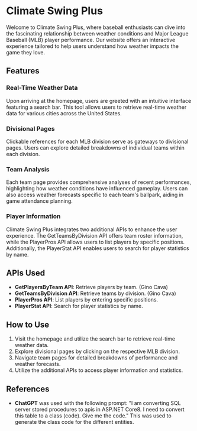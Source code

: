 # Climate Swing Plus

Welcome to Climate Swing Plus, where baseball enthusiasts can dive into the fascinating relationship between weather conditions and Major League Baseball (MLB) player performance. Our website offers an interactive experience tailored to help users understand how weather impacts the game they love.

## Features

### Real-Time Weather Data
Upon arriving at the homepage, users are greeted with an intuitive interface featuring a search bar. This tool allows users to retrieve real-time weather data for various cities across the United States.

### Divisional Pages
Clickable references for each MLB division serve as gateways to divisional pages. Users can explore detailed breakdowns of individual teams within each division.

### Team Analysis
Each team page provides comprehensive analyses of recent performances, highlighting how weather conditions have influenced gameplay. Users can also access weather forecasts specific to each team's ballpark, aiding in game attendance planning.

### Player Information
Climate Swing Plus integrates two additional APIs to enhance the user experience. The GetTeamsByDivision API offers team roster information, while the PlayerPros API allows users to list players by specific positions. Additionally, the PlayerStat API enables users to search for player statistics by name.

## APIs Used
- **GetPlayersByTeam API**: Retrieve players by team.  (Gino Cava)
- **GetTeamsByDivision API**: Retrieve teams by division.  (Gino Cava)
- **PlayerPros API**: List players by entering specific positions.
- **PlayerStat API**: Search for player statistics by name.

## How to Use
1. Visit the homepage and utilize the search bar to retrieve real-time weather data.
2. Explore divisional pages by clicking on the respective MLB division.
3. Navigate team pages for detailed breakdowns of performance and weather forecasts.
4. Utilize the additional APIs to access player information and statistics.

## References
- **ChatGPT** was used with the following prompt: "I am converting SQL server stored procedures to apis in ASP.NET Core8. I need to convert this table to a class (code). Give me the code." This was used to generate the class code for the different entities.

﻿
